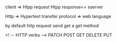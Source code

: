 client => Htpp request   Htpp response<= sserver

Http => Hypertext transfer protocol => web language 

by default http request send get a get method 

<! -- HTTP verbs -->
PATCH
POST
GET
DELETE
PUT

